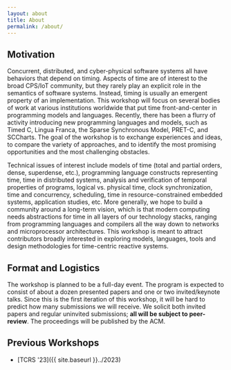 ```yaml
---
layout: about
title: About
permalink: /about/
---
```


## Motivation

Concurrent, distributed, and cyber-physical software systems all have behaviors that depend on timing. Aspects of time are of interest to the broad CPS/IoT community, but they rarely play an explicit role in the semantics of software systems. Instead, timing is usually an emergent property of an implementation. This workshop will focus on several bodies of work at various institutions worldwide that put time front-and-center in programming models and languages. Recently, there has been a flurry of activity introducing new programming languages and models, such as Timed C, Lingua Franca, the Sparse Synchronous Model, PRET-C, and SCCharts. The goal of the workshop is to exchange experiences and ideas, to compare the variety of approaches, and to identify the most promising opportunities and the most challenging obstacles.

Technical issues of interest include models of time (total and partial orders, dense, superdense, etc.), programming language constructs representing time, time in distributed systems, analysis and verification of temporal properties of programs, logical vs. physical time, clock synchronization, time and concurrency, scheduling, time in resource-constrained embedded systems, application studies, etc.
More generally, we hope to build a community around a long-term vision, which is that modern computing needs abstractions for time in all layers of our technology stacks, ranging from programming languages and compilers all the way down to networks and microprocessor architectures. This workshop is meant to attract contributors broadly interested in exploring models, languages, tools and design methodologies for time-centric reactive systems.

## Format and Logistics

The workshop is planned to be a full-day event. The program is expected to consist of about a dozen presented papers and one or two invited/keynote talks. Since this is the first iteration of this workshop, it will be hard to predict how many submissions we will receive. We solicit both invited papers and regular uninvited submissions; **all will be subject to peer-review**.
The proceedings will be published by the ACM.

## Previous Workshops
- [TCRS '23]({{ site.baseurl }}../2023)
